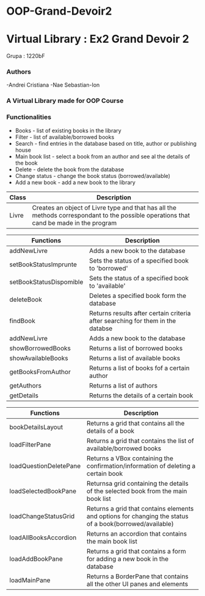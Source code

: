 # OOP-Grand-Devoir2

# Virtual Library : Ex2 Grand Devoir 2

Grupa : 1220bF

### Authors

-Andrei Cristiana
-Nae Sebastian-Ion

### A Virtual Library made for OOP Course

### Functionalities
- Books - list of existing books in the library
- Filter - list of available/borrowed books
- Search - find entries in the database based on title, author or publishing house
- Main book list - select a book from an author and see al the details of the book
- Delete - delete the book from the database
- Change status - change the book status (borrowed/available)
- Add a new book - add a new book to the library


| Class | Description |
| ----------- | ----------- |
| Livre | Creates an object of Livre type and that has all the methods correspondant to the possible operations that cand be made in the program |


| Functions | Description |
| ----------- | ----------- |
| addNewLivre | Adds a new book to the database |
| setBookStatusImprunte |Sets the status of a specified book to 'borrowed' |
| setBookStatusDispomible |Sets the status of a specified book to 'available' |
| deleteBook | Deletes a specified book form the database |
| findBook | Returns results after certain criteria after searching for them in the databse |
| addNewLivre | Adds a new book to the database |
| showBorrowedBooks | Returns a list of borrowed books |
| showAvailableBooks | Returns a list of available books |
| getBooksFromAuthor | Returns a list of books fof a certain author |
| getAuthors | Returns a list of authors |
| getDetails | Returns the details of a certain book |













| Functions | Description |
| ----------- | ----------- |
| bookDetailsLayout | Returns a grid that contains all the details of a book |
| loadFilterPane | Returns a grid that contains the list of available/borrowed books  |
| loadQuestionDeletePane | Returns a VBox containing the confirmation/information of deleting a certain book |
| loadSelectedBookPane | Returnsa grid containing the details of the selected book from the main book list |
| loadChangeStatusGrid | Returns a grid that contains elements and options for changing the status of a book(borrowed/available) |
| loadAllBooksAccordion |Returns an accordion that contains the main book list |
| loadAddBookPane | Returns a grid that contains a form for adding a new book in the database |
| loadMainPane | Returns a BorderPane that contains all the other UI panes and elements |

